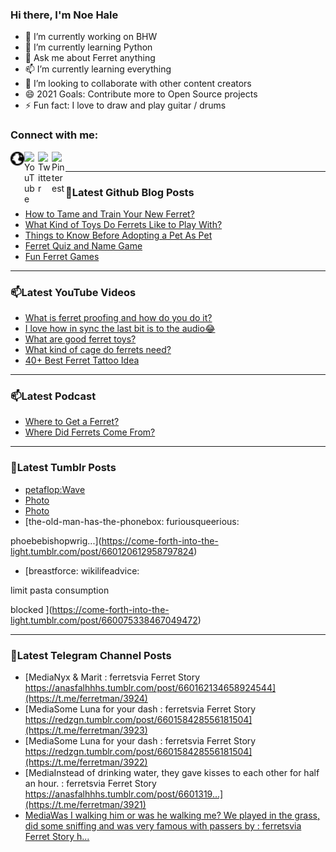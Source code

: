 ### Hi there, I'm Noe Hale

- 🔭 I’m currently working on BHW
- 🌱 I’m currently learning Python
- 💬 Ask me about Ferret anything
- 📫 I’m currently learning everything
- 🔭 I’m looking to collaborate with other content creators
- 😄 2021 Goals: Contribute more to Open Source projects
- ⚡ Fun fact: I love to draw and play guitar / drums

### Connect with me:

[<img align="left" alt="ferretvoice.com" width="22px" src="https://raw.githubusercontent.com/iconic/open-iconic/master/svg/globe.svg" />](https://ferretvoice.com)
[<img align="left" alt="YouTube" width="22px" src="https://cdn.jsdelivr.net/npm/simple-icons@v3/icons/youtube.svg" />](https://www.youtube.com/channel/UCk665XTfaMLVwFVWUmgnDiw)
[<img align="left" alt="Twitter" width="22px" src="https://cdn.jsdelivr.net/npm/simple-icons@v3/icons/twitter.svg" />](https://twitter.com/voiceferret)
[<img align="left" alt="Pinterest" width="22px" src="https://cdn.jsdelivr.net/npm/simple-icons@v3/icons/pinterest.svg" />](https://www.pinterest.com/voiceferret/)

<br />

---
### 🔭Latest Github Blog Posts
<!-- GITHUB:START -->
- [How to Tame and Train Your New Ferret?](http://noehale.github.io/how-to-tame-and-train-your-new-ferret/)
- [What Kind of Toys Do Ferrets Like to Play With?](http://noehale.github.io/what-kind-of-toys-do-ferrets-like-to-play-with/)
- [Things to Know Before Adopting a Pet As Pet](http://noehale.github.io/things-to-know-before-adopting-a-pet-as-pet/)
- [Ferret Quiz and Name Game](http://noehale.github.io/ferret-quiz/)
- [Fun Ferret Games](http://noehale.github.io/fun-ferret-games/)
<!-- GITHUB:END -->
---
### 📫Latest YouTube Videos

<!-- YOUTUBE:START -->
- [What is ferret proofing and how do you do it?](https://www.youtube.com/watch?v=81Syh_DJBQQ)
- [I love how in sync the last bit is to the audio😂](https://www.youtube.com/watch?v=WHBeGHwSlGY)
- [What are good ferret toys?](https://www.youtube.com/watch?v=tPxRilBzc0s)
- [What kind of cage do ferrets need?](https://www.youtube.com/watch?v=xzz6hC3sR5A)
- [40+ Best Ferret Tattoo Idea](https://www.youtube.com/watch?v=KIKqduR6Xcs)
<!-- YOUTUBE:END -->

---
### 📫Latest Podcast

<!-- PODCAST:START -->
- [Where to Get a Ferret?](https://anchor.fm/ferretvoice/episodes/Where-to-Get-a-Ferret-erurfu)
- [Where Did Ferrets Come From?](https://anchor.fm/ferretvoice/episodes/Where-Did-Ferrets-Come-From-eruq8g)
<!-- PODCAST:END -->
---
### 📝Latest Tumblr Posts

<!-- TUMBLR:START -->
- [petaflop:Wave](https://come-forth-into-the-light.tumblr.com/post/660211198908841984)
- [Photo](https://come-forth-into-the-light.tumblr.com/post/660165966685208576)
- [Photo](https://come-forth-into-the-light.tumblr.com/post/660143333352652800)
- [the-old-man-has-the-phonebox:
furiousqueerious:

phoebebishopwrig...](https://come-forth-into-the-light.tumblr.com/post/660120612958797824)
- [breastforce:
wikilifeadvice:

limit pasta consumption

blocked
](https://come-forth-into-the-light.tumblr.com/post/660075338467049472)
<!-- TUMBLR:END -->
---
### 📝Latest Telegram Channel Posts

<!-- TELEGRAM:START -->
- [MediaNyx & Marit : ferretsvia Ferret Story https://anasfalhhhs.tumblr.com/post/660162134658924544](https://t.me/ferretman/3924)
- [MediaSome Luna for your dash : ferretsvia Ferret Story https://redzgn.tumblr.com/post/660158428556181504](https://t.me/ferretman/3923)
- [MediaSome Luna for your dash : ferretsvia Ferret Story https://redzgn.tumblr.com/post/660158428556181504](https://t.me/ferretman/3922)
- [MediaInstead of drinking water, they gave kisses to each other for half an hour. : ferretsvia Ferret Story https://anasfalhhhs.tumblr.com/post/6601319...](https://t.me/ferretman/3921)
- [MediaWas I walking him or was he walking me? We played in the grass, did some sniffing and was very famous with passers by : ferretsvia Ferret Story h...](https://t.me/ferretman/3920)
<!-- TELEGRAM:END -->
